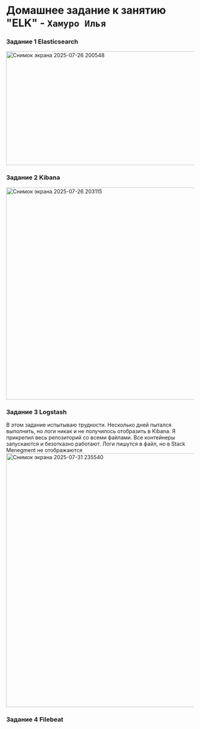 # Домашнее задание к занятию "ELK" - `Хамуро Илья`

### Задание 1 Elasticsearch
<img width="687" height="306" alt="Снимок экрана 2025-07-26 200548" src="https://github.com/user-attachments/assets/efc24b14-671c-49c8-9fe7-76fe95380b4d" />

### Задание 2 Kibana

<img width="1205" height="570" alt="Снимок экрана 2025-07-26 203115" src="https://github.com/user-attachments/assets/959f1bb8-44da-4de3-963d-0fc6c9a946b8" />

### Задание 3 Logstash
В этом задание испытываю трудности. Несколько дней пытался выполнить, но логи никак и не получилось отобразить в Kibana. Я прикрепил весь репозиторий со всеми файлами. Все контейнеры запускаются и безотказно работают. Логи пишутся в файл, но в Stack Menegment не отображаются 
<img width="1209" height="682" alt="Снимок экрана 2025-07-31 235540" src="https://github.com/user-attachments/assets/8a76a8b5-06f0-4d22-acb4-d5b3ff8b3a49" />

### Задание 4 Filebeat
